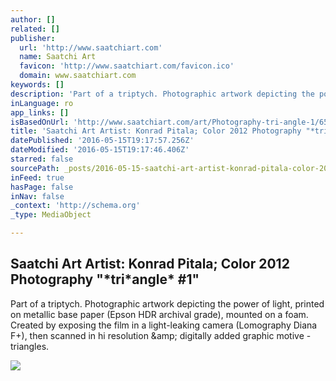 ```yaml
---
author: []
related: []
publisher:
  url: 'http://www.saatchiart.com'
  name: Saatchi Art
  favicon: 'http://www.saatchiart.com/favicon.ico'
  domain: www.saatchiart.com
keywords: []
description: 'Part of a triptych. Photographic artwork depicting the power of light, printed on metallic base paper (Epson HDR archival grade), mounted on a foam. Created by exposing the film in a light-leaking camera (Lomography Diana F+), then scanned in hi resolution &amp; digitally added graphic motive - triangles.'
inLanguage: ro
app_links: []
isBasedOnUrl: 'http://www.saatchiart.com/art/Photography-tri-angle-1/658471/1802308/view'
title: 'Saatchi Art Artist: Konrad Pitala; Color 2012 Photography "*tri*angle* #1"'
datePublished: '2016-05-15T19:17:57.256Z'
dateModified: '2016-05-15T19:17:46.406Z'
starred: false
sourcePath: _posts/2016-05-15-saatchi-art-artist-konrad-pitala-color-2012-photography.md
inFeed: true
hasPage: false
inNav: false
_context: 'http://schema.org'
_type: MediaObject

---
```

<article style=""><h1>Saatchi Art Artist: Konrad Pitala; Color 2012 Photography "*tri*angle* #1"</h1><p>Part of a triptych. Photographic artwork depicting the power of light, printed on metallic base paper (Epson HDR archival grade), mounted on a foam. Created by exposing the film in a light-leaking camera (Lomography Diana F+), then scanned in hi resolution &amp;amp; digitally added graphic motive - triangles.</p><img src="http://saimg-a.akamaihd.net/saatchi/658471/art/1963321/1083995-7.jpg" /></article>